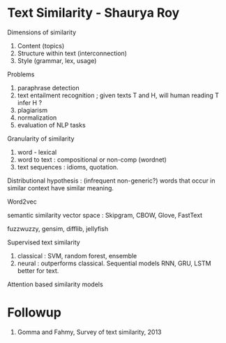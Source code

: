 
# Text Similarity - Shaurya Roy

Dimensions of similarity
1. Content (topics)
2. Structure within text (interconnection)
3. Style (grammar, lex, usage)

Problems
1. paraphrase detection
2. text entailment recognition ; given texts T and H, will human reading T infer H ?
3. plagiarism
4. normalization
5. evaluation of NLP tasks

Granularity of similarity
1. word - lexical
2. word to text : compositional or non-comp (wordnet)
3. text sequences : idioms, quotation.

Distributional hypothesis : (infrequent non-generic?) words that occur in similar context have similar meaning.

Word2vec 

semantic similarity vector space : Skipgram, CBOW, Glove, FastText

fuzzwuzzy, gensim, difflib, jellyfish

Supervised text similarity
1. classical : SVM, random forest, ensemble
2. neural : outperforms classical.  Sequential models RNN, GRU, LSTM better for text.

Attention based similarity models

# Followup
1. Gomma and Fahmy, Survey of text similarity, 2013


